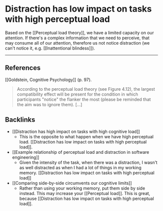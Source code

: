 # Distraction has low impact on tasks with high perceptual load
Based on the [[Perceptual load theory]], we have a limited capacity on our attention. If there's a complex information that we need to perceive, that may consume all of our attention, therefore us not notice distraction (we can't notice it, e.g. [[Inattentional blindess]]).

---
## References
[[Goldstein, Cognitive Psychology]] (p. 97).
> According to the perceptual load theory (see Figure 4.12), the largest compatibility effect will be present for the condition in which participants "notice" the flanker the most (please be reminded that the aim was to ignore them). [...]

## Backlinks
* [[Distraction has high impact on tasks with high cognitive load]]
	* This is the opposite to what happen when we have high perceptual load. [[Distraction has low impact on tasks with high perceptual load]].
* [[Example relationship of perceptual load and distraction in software engineering]]
	* Given the intensity of the task, when there was a distraction, I wasn't as well distracted as when I had a lot of things in my working memory. [[Distraction has low impact on tasks with high perceptual load]]
* [[Comparing side-by-side circumvents our cognitive limits]]
	* Rather than using your working memory, put them side by side instead. This may increase your [[Perceptual load]]. This is great, because [[Distraction has low impact on tasks with high perceptual load]].

<!-- #evergreen -->

<!-- {BearID:E40BE466-DCD7-49D2-BE29-A6CA9B221413-81026-00000C23D9DA399D} -->
